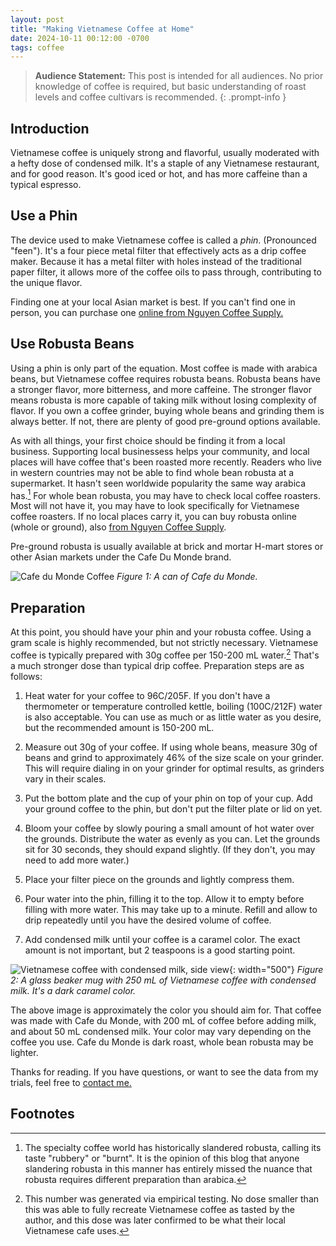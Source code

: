 ```yaml
---
layout: post
title: "Making Vietnamese Coffee at Home"
date: 2024-10-11 00:12:00 -0700
tags: coffee
--- 
```


> **Audience Statement:** This post is intended for all audiences. No prior knowledge
> of coffee is required, but basic understanding of roast levels and coffee
> cultivars is recommended. 
{: .prompt-info }

## Introduction 
Vietnamese coffee is uniquely strong and flavorful, usually moderated with a 
hefty dose of condensed milk. It's a staple of any Vietnamese restaurant, and 
for good reason. It's good iced or hot, and has more caffeine than a typical 
espresso. 

## Use a Phin
The device used to make Vietnamese coffee is called a *phin*. (Pronounced "feen"). 
It's a four piece metal filter that effectively acts as a drip coffee maker. 
Because it has a metal filter with holes instead of the traditional paper filter,
it allows more of the coffee oils to pass through, contributing to the unique
flavor. 

Finding one at your local Asian market is best. If you can't find one in person, 
you can purchase one [online from Nguyen Coffee Supply.](https://nguyencoffeesupply.com/products/vietnamese-phin-filter-coffee-press?variant=29653223833667)

## Use Robusta Beans
Using a phin is only part of the equation. Most coffee is made with arabica 
beans, but Vietnamese coffee requires robusta beans. Robusta beans have a 
stronger flavor, more bitterness, and more caffeine. The stronger flavor means
robusta is more capable of taking milk without losing complexity of flavor. If 
you own a coffee grinder, buying whole beans and grinding them is always better.
If not, there are plenty of good pre-ground options available. 

As with all things, your first choice should be finding it from a local business.
Supporting local businessess helps your community, and local places will have
coffee that's been roasted more recently. Readers who live in western countries 
may not be able to find whole bean robusta at a supermarket. It hasn't seen 
worldwide popularity the same way arabica has.[^1] For whole bean robusta, you
may have to check local coffee roasters. Most will not have it, you may have to
look specifically for Vietnamese coffee roasters. If no local places carry it, 
you can buy robusta online (whole or ground), also [from Nguyen Coffee Supply](https://nguyencoffeesupply.com/products/hanoi-dark-roast?variant=42595658662146). 

Pre-ground robusta is usually available at brick and mortar H-mart stores or
other Asian markets under the Cafe Du Monde brand. 

![Cafe du Monde Coffee]({{site.url}}/assets/vietnamese_coffee/cafe_du_monde.JPG)
*Figure 1: A can of Cafe du Monde.*

## Preparation
At this point, you should have your phin and your robusta coffee. Using a gram
scale is highly recommended, but not strictly necessary. Vietnamese coffee is 
typically prepared with 30g coffee per 150-200 mL water.[^2] That's a much stronger
dose than typical drip coffee. Preparation steps are as follows: 

1. Heat water for your coffee to 96C/205F. If you don't have a thermometer or 
temperature controlled kettle, boiling (100C/212F) water is 
also acceptable. You can use as much or as little water as you desire, but the
recommended amount is 150-200 mL. 

2. Measure out 30g of your coffee. If using whole beans, measure 30g of beans
and grind to approximately 46% of the size scale on your grinder. This will 
require dialing in on your grinder for optimal results, as grinders vary in 
their scales. 

3. Put the bottom plate and the cup of your phin on top of your cup. Add your 
ground coffee to the phin, but don't put the filter plate or lid on yet. 

4. Bloom your coffee by slowly pouring a small amount of hot water over the 
grounds. Distribute the water as evenly as you can. Let the grounds sit for 
30 seconds, they should expand slightly. (If they don't, you may need to add 
more water.)

5. Place your filter piece on the grounds and lightly compress them. 

6. Pour water into the phin, filling it to the top. Allow it to empty before
filling with more water. This may take up to a minute. Refill and allow to drip
repeatedly until you have the desired volume of coffee. 

7. Add condensed milk until your coffee is a caramel color. The exact amount is
not important, but 2 teaspoons is a good starting point. 

![Vietnamese coffee with condensed milk, side view]({{site.url}}/assets/vietnamese_coffee/coffee_side.JPG){: width="500"}
*Figure 2: A glass beaker mug with 250 mL of Vietnamese coffee with condensed milk. It's a dark caramel color.*

The above image is approximately the color you should aim for. That coffee was
made with Cafe du Monde, with 200 mL of coffee before adding milk, and about 
50 mL condensed milk. Your color may vary depending on the coffee you use. 
Cafe du Monde is dark roast, whole bean robusta may be lighter. 

Thanks for reading. If you have questions, or want to see the data from my
trials, feel free to [contact me.]({{site.url}}/about/)


## Footnotes
[^1]: The specialty coffee world has historically slandered robusta, calling its taste "rubbery" or "burnt". It is the opinion of this blog that anyone slandering robusta in this manner has entirely missed the nuance that robusta requires different preparation than arabica.

[^2]: This number was generated via empirical testing. No dose smaller than this was able to fully recreate Vietnamese coffee as tasted by the author, and this dose was later confirmed to be what their local Vietnamese cafe uses. 
